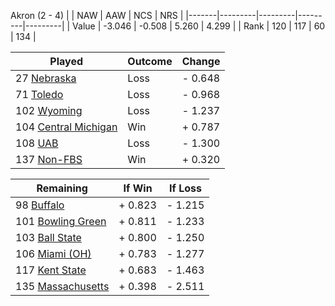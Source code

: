 Akron (2 - 4)
|       |   NAW   |   AAW   |   NCS   |   NRS   |
|-------|---------|---------|---------|---------|
| Value |  -3.046 |  -0.508 |   5.260 |   4.299 |
| Rank  |     120 |     117 |      60 |     134 |

| Played                    | Outcome    |  Change  |
|---------------------------|------------|----------|
|  27 [Nebraska              ](Nebraska.md)| Loss       | -  0.648 |
|  71 [Toledo                ](Toledo.md)| Loss       | -  0.968 |
| 102 [Wyoming               ](Wyoming.md)| Loss       | -  1.237 |
| 104 [Central Michigan      ](CentralMichigan.md)| Win        | +  0.787 |
| 108 [UAB                   ](UAB.md)| Loss       | -  1.300 |
| 137 [Non-FBS               ](NonFBS.md)| Win        | +  0.320 |

| Remaining                 |  If Win  |  If Loss |
|---------------------------|----------|----------|
|  98 [Buffalo               ](Buffalo.md)| +  0.823 | -  1.215 |
| 101 [Bowling Green         ](BowlingGreen.md)| +  0.811 | -  1.233 |
| 103 [Ball State            ](BallState.md)| +  0.800 | -  1.250 |
| 106 [Miami (OH)            ](MiamiOH.md)| +  0.783 | -  1.277 |
| 117 [Kent State            ](KentState.md)| +  0.683 | -  1.463 |
| 135 [Massachusetts         ](Massachusetts.md)| +  0.398 | -  2.511 |

